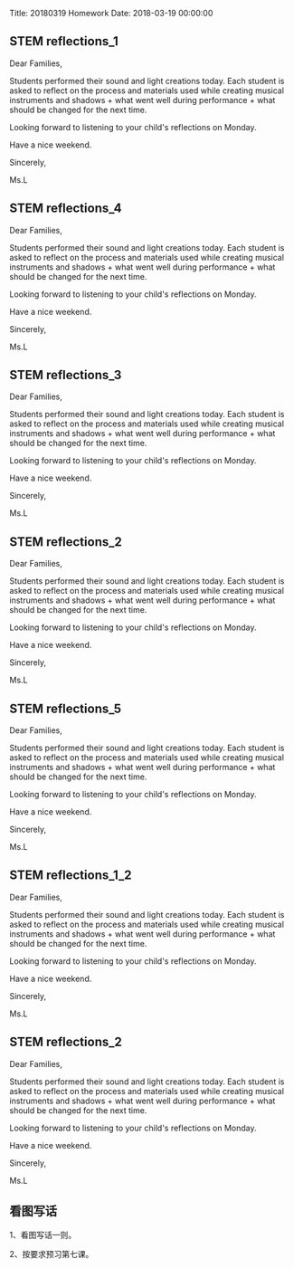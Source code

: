 Title: 20180319 Homework
Date: 2018-03-19 00:00:00


## STEM reflections_1

Dear Families,



Students performed their sound and light creations today. Each student is asked to reflect on the process and materials used while creating musical instruments and shadows + what went well during performance + what should be changed for the next time. 



Looking forward to listening to your child's reflections on Monday.



Have a nice weekend.



Sincerely,

Ms.L

## STEM reflections_4

Dear Families,



Students performed their sound and light creations today. Each student is asked to reflect on the process and materials used while creating musical instruments and shadows + what went well during performance + what should be changed for the next time. 



Looking forward to listening to your child's reflections on Monday.



Have a nice weekend.



Sincerely,

Ms.L

## STEM reflections_3

Dear Families,



Students performed their sound and light creations today. Each student is asked to reflect on the process and materials used while creating musical instruments and shadows + what went well during performance + what should be changed for the next time. 



Looking forward to listening to your child's reflections on Monday.



Have a nice weekend.



Sincerely,

Ms.L

## STEM reflections_2

Dear Families,



Students performed their sound and light creations today. Each student is asked to reflect on the process and materials used while creating musical instruments and shadows + what went well during performance + what should be changed for the next time. 



Looking forward to listening to your child's reflections on Monday.



Have a nice weekend.



Sincerely,

Ms.L

## STEM reflections_5

Dear Families,



Students performed their sound and light creations today. Each student is asked to reflect on the process and materials used while creating musical instruments and shadows + what went well during performance + what should be changed for the next time. 



Looking forward to listening to your child's reflections on Monday.



Have a nice weekend.



Sincerely,

Ms.L

## STEM reflections_1_2

Dear Families,



Students performed their sound and light creations today. Each student is asked to reflect on the process and materials used while creating musical instruments and shadows + what went well during performance + what should be changed for the next time. 



Looking forward to listening to your child's reflections on Monday.



Have a nice weekend.



Sincerely,

Ms.L

## STEM reflections_2

Dear Families,



Students performed their sound and light creations today. Each student is asked to reflect on the process and materials used while creating musical instruments and shadows + what went well during performance + what should be changed for the next time. 



Looking forward to listening to your child's reflections on Monday.



Have a nice weekend.



Sincerely,

Ms.L

## 看图写话

1、看图写话一则。

2、按要求预习第七课。
